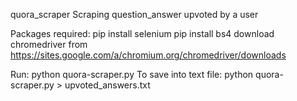 quora_scraper
Scraping question_answer upvoted by a user

Packages required:
pip install selenium
pip install bs4
download chromedriver from https://sites.google.com/a/chromium.org/chromedriver/downloads

Run:
python quora-scraper.py
To save into text file:
python quora-scraper.py <username> > upvoted_answers.txt